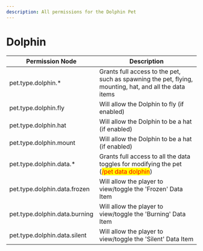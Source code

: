 ```yaml
---
description: All permissions for the Dolphin Pet
---
```


# Dolphin
| Permission Node        | Description                                                                                            |
| - | - |
| pet.type.dolphin.* | Grants full access to the pet, such as spawning the pet, flying, mounting, hat, and all the data items |
| pet.type.dolphin.fly | Will allow the Dolphin to fly (if enabled) |
| pet.type.dolphin.hat | Will allow the Dolphin to be a hat (if enabled) |
| pet.type.dolphin.mount | Will allow the Dolphin to be a hat (if enabled) |
| pet.type.dolphin.data.* | Grants full access to all the data toggles for modifying the pet (<mark style="color:red;">/pet data dolphin</mark>) |
| pet.type.dolphin.data.frozen | Will allow the player to view/toggle the 'Frozen' Data Item |
| pet.type.dolphin.data.burning | Will allow the player to view/toggle the 'Burning' Data Item |
| pet.type.dolphin.data.silent | Will allow the player to view/toggle the 'Silent' Data Item |

